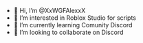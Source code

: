 - 👋 Hi, I’m @XxWGFAlexxX
- 👀 I’m interested in Roblox Studio for scripts
- 🌱 I’m currently learning Comunity  Discord
- 💞️ I’m looking to collaborate on Discord 

<!---
XxWGFAlexxX/XxWGFAlexxX is a ✨ special ✨ repository because its `README.md` (this file) appears on your GitHub profile.
You can click the Preview link to take a look at your changes.
--->
